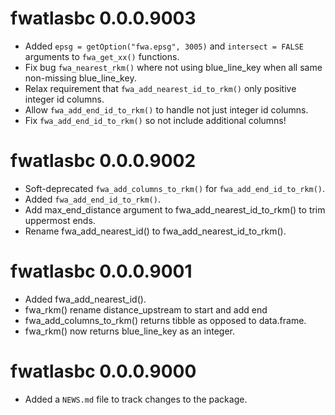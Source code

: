<!-- NEWS.md is maintained by https://cynkra.github.io/fledge, do not edit -->

# fwatlasbc 0.0.0.9003

- Added `epsg = getOption("fwa.epsg", 3005)` and `intersect = FALSE` arguments to `fwa_get_xx()` functions.
- Fix bug `fwa_nearest_rkm()` where not using blue_line_key when all same non-missing blue_line_key.
- Relax requirement that `fwa_add_nearest_id_to_rkm()` only positive integer id columns.
- Allow `fwa_add_end_id_to_rkm()` to handle not just integer id columns.
- Fix `fwa_add_end_id_to_rkm()` so not include additional columns!


# fwatlasbc 0.0.0.9002

- Soft-deprecated `fwa_add_columns_to_rkm()` for `fwa_add_end_id_to_rkm()`.
- Added `fwa_add_end_id_to_rkm()`.
- Add max_end_distance argument to fwa_add_nearest_id_to_rkm() to trim uppermost ends.
- Rename fwa_add_nearest_id() to fwa_add_nearest_id_to_rkm().


# fwatlasbc 0.0.0.9001

- Added fwa_add_nearest_id().
- fwa_rkm() rename distance_upstream to start and add end
- fwa_add_columns_to_rkm() returns tibble as opposed to data.frame.
- fwa_rkm() now returns blue_line_key as an integer.


# fwatlasbc 0.0.0.9000

* Added a `NEWS.md` file to track changes to the package.
